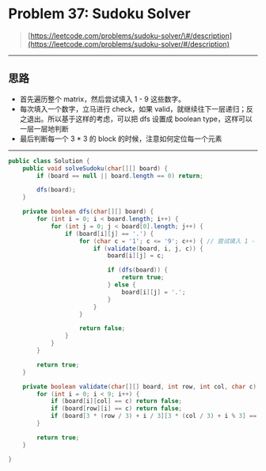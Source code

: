 # Problem 37: Sudoku Solver

> [https://leetcode.com/problems/sudoku-solver/\#/description](https://leetcode.com/problems/sudoku-solver/#/description)

---

## 思路

* 首先遍历整个 matrix，然后尝试填入 1 - 9 这些数字。
* 每次填入一个数字，立马进行 check，如果 valid，就继续往下一层递归；反之退出。所以基于这样的考虑，可以把 dfs 设置成 boolean type，这样可以一层一层地判断
* 最后判断每一个 3 \* 3 的 block 的时候，注意如何定位每一个元素

---

```java
public class Solution {
    public void solveSudoku(char[][] board) {
        if (board == null || board.length == 0) return;

        dfs(board);
    }

    private boolean dfs(char[][] board) {
        for (int i = 0; i < board.length; i++) {
            for (int j = 0; j < board[0].length; j++) {
                if (board[i][j] == '.') {
                    for (char c = '1'; c <= '9'; c++) { // 尝试填入 1 - 9
                        if (validate(board, i, j, c)) {
                            board[i][j] = c;

                            if (dfs(board)) {
                                return true;
                            } else {
                                board[i][j] = '.';
                            }
                        }
                    }

                    return false;
                }
            }
        }

        return true;
    }

    private boolean validate(char[][] board, int row, int col, char c) {
        for (int i = 0; i < 9; i++) {
            if (board[i][col] == c) return false;
            if (board[row][i] == c) return false;
            if (board[3 * (row / 3) + i / 3][3 * (col / 3) + i % 3] == c) return false;
        }

        return true;
    }

}
```



